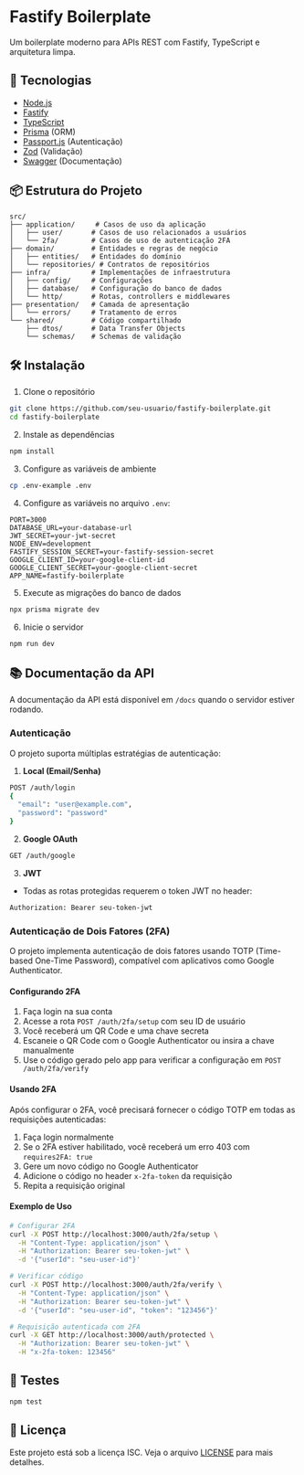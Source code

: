 # Fastify Boilerplate

Um boilerplate moderno para APIs REST com Fastify, TypeScript e arquitetura limpa.

## 🚀 Tecnologias

- [Node.js](https://nodejs.org/)
- [Fastify](https://www.fastify.io/)
- [TypeScript](https://www.typescriptlang.org/)
- [Prisma](https://www.prisma.io/) (ORM)
- [Passport.js](http://www.passportjs.org/) (Autenticação)
- [Zod](https://zod.dev/) (Validação)
- [Swagger](https://swagger.io/) (Documentação)

## 📦 Estrutura do Projeto

```
src/
├── application/     # Casos de uso da aplicação
│   ├── user/       # Casos de uso relacionados a usuários
│   └── 2fa/        # Casos de uso de autenticação 2FA
├── domain/         # Entidades e regras de negócio
│   ├── entities/   # Entidades do domínio
│   └── repositories/ # Contratos de repositórios
├── infra/          # Implementações de infraestrutura
│   ├── config/     # Configurações
│   ├── database/   # Configuração do banco de dados
│   └── http/       # Rotas, controllers e middlewares
├── presentation/   # Camada de apresentação
│   └── errors/     # Tratamento de erros
└── shared/         # Código compartilhado
    ├── dtos/       # Data Transfer Objects
    └── schemas/    # Schemas de validação
```

## 🛠️ Instalação

1. Clone o repositório
```bash
git clone https://github.com/seu-usuario/fastify-boilerplate.git
cd fastify-boilerplate
```

2. Instale as dependências
```bash
npm install
```

3. Configure as variáveis de ambiente
```bash
cp .env-example .env
```

4. Configure as variáveis no arquivo `.env`:
```env
PORT=3000
DATABASE_URL=your-database-url
JWT_SECRET=your-jwt-secret
NODE_ENV=development
FASTIFY_SESSION_SECRET=your-fastify-session-secret
GOOGLE_CLIENT_ID=your-google-client-id
GOOGLE_CLIENT_SECRET=your-google-client-secret
APP_NAME=fastify-boilerplate
```

5. Execute as migrações do banco de dados
```bash
npx prisma migrate dev
```

6. Inicie o servidor
```bash
npm run dev
```

## 📚 Documentação da API

A documentação da API está disponível em `/docs` quando o servidor estiver rodando.

### Autenticação

O projeto suporta múltiplas estratégias de autenticação:

1. **Local (Email/Senha)**
```bash
POST /auth/login
{
  "email": "user@example.com",
  "password": "password"
}
```

2. **Google OAuth**
```bash
GET /auth/google
```

3. **JWT**
- Todas as rotas protegidas requerem o token JWT no header:
```bash
Authorization: Bearer seu-token-jwt
```

### Autenticação de Dois Fatores (2FA)

O projeto implementa autenticação de dois fatores usando TOTP (Time-based One-Time Password), compatível com aplicativos como Google Authenticator.

#### Configurando 2FA

1. Faça login na sua conta
2. Acesse a rota `POST /auth/2fa/setup` com seu ID de usuário
3. Você receberá um QR Code e uma chave secreta
4. Escaneie o QR Code com o Google Authenticator ou insira a chave manualmente
5. Use o código gerado pelo app para verificar a configuração em `POST /auth/2fa/verify`

#### Usando 2FA

Após configurar o 2FA, você precisará fornecer o código TOTP em todas as requisições autenticadas:

1. Faça login normalmente
2. Se o 2FA estiver habilitado, você receberá um erro 403 com `requires2FA: true`
3. Gere um novo código no Google Authenticator
4. Adicione o código no header `x-2fa-token` da requisição
5. Repita a requisição original

#### Exemplo de Uso

```bash
# Configurar 2FA
curl -X POST http://localhost:3000/auth/2fa/setup \
  -H "Content-Type: application/json" \
  -H "Authorization: Bearer seu-token-jwt" \
  -d '{"userId": "seu-user-id"}'

# Verificar código
curl -X POST http://localhost:3000/auth/2fa/verify \
  -H "Content-Type: application/json" \
  -H "Authorization: Bearer seu-token-jwt" \
  -d '{"userId": "seu-user-id", "token": "123456"}'

# Requisição autenticada com 2FA
curl -X GET http://localhost:3000/auth/protected \
  -H "Authorization: Bearer seu-token-jwt" \
  -H "x-2fa-token: 123456"
```

## 🧪 Testes

```bash
npm test
```

## 📝 Licença

Este projeto está sob a licença ISC. Veja o arquivo [LICENSE](LICENSE) para mais detalhes. 
